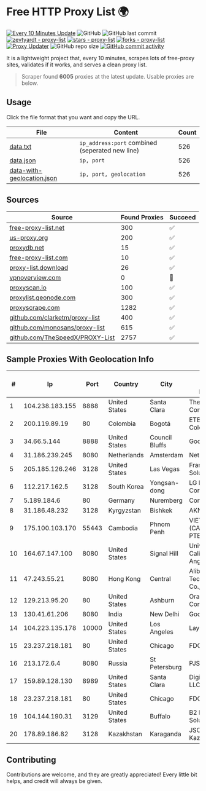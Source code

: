 
# Free HTTP Proxy List 🌍

[![Every 10 Minutes Update](https://github.com/mertguvencli/http-proxy-list/actions/workflows/main.yml/badge.svg?branch=main)](https://github.com/mertguvencli/http-proxy-list/actions/workflows/main.yml)
![GitHub](https://img.shields.io/github/license/mertguvencli/http-proxy-list)
![GitHub last commit](https://img.shields.io/github/last-commit/mertguvencli/http-proxy-list)
[![zevtyardt - proxy-list](https://img.shields.io/static/v1?label=zevtyardt&message=proxy-list&color=blue&logo=github)](https://github.com/zevtyardt/proxy-list "Go to GitHub repo")
[![stars - proxy-list](https://img.shields.io/github/stars/zevtyardt/proxy-list?style=social)](https://github.com/zevtyardt/proxy-list)
[![forks - proxy-list](https://img.shields.io/github/forks/zevtyardt/proxy-list?style=social)](https://github.com/zevtyardt/proxy-list)
[![Proxy Updater](https://github.com/zevtyardt/proxy-list/workflows/Proxy%20Updater/badge.svg)](https://github.com/zevtyardt/proxy-list/actions?query=workflow:"Proxy+Updater")
![GitHub repo size](https://img.shields.io/github/repo-size/zevtyardt/proxy-list)
[![GitHub commit activity](https://img.shields.io/github/commit-activity/m/zevtyardt/proxy-list?logo=commits)](https://github.com/zevtyardt/proxy-list/commits/main)

It is a lightweight project that, every 10 minutes, scrapes lots of free-proxy sites, validates if it works, and serves a clean proxy list.

> Scraper found **6005** proxies at the latest update. Usable proxies are below.

## Usage

Click the file format that you want and copy the URL.

|File|Content|Count|
|----|-------|-----|
|[data.txt](https://raw.githubusercontent.com/mertguvencli/http-proxy-list/main/proxy-list/data.txt)|`ip_address:port` combined (seperated new line)|526|
|[data.json](https://raw.githubusercontent.com/mertguvencli/http-proxy-list/main/proxy-list/data.json)|`ip, port`|526|
|[data-with-geolocation.json](https://raw.githubusercontent.com/mertguvencli/http-proxy-list/main/proxy-list/data-with-geolocation.json)|`ip, port, geolocation`|526|

## Sources

|Source|Found Proxies|Succeed|
|------|-------------|-------|
|[free-proxy-list.net](https://free-proxy-list.net)|300|✅|
|[us-proxy.org](https://www.us-proxy.org)|200|✅|
|[proxydb.net](http://proxydb.net)|15|✅|
|[free-proxy-list.com](https://free-proxy-list.com/?page=&port=&type%5B%5D=http&type%5B%5D=https&up_time=0&search=Search)|10|✅|
|[proxy-list.download](https://www.proxy-list.download/HTTP)|26|✅|
|[vpnoverview.com](https://vpnoverview.com/privacy/anonymous-browsing/free-proxy-servers)|0|🚫|
|[proxyscan.io](https://www.proxyscan.io)|100|✅|
|[proxylist.geonode.com](https://proxylist.geonode.com/api/proxy-list?limit=300&page=1&sort_by=lastChecked&sort_type=desc&protocols=http,https)|300|✅|
|[proxyscrape.com](https://api.proxyscrape.com/v2/?request=displayproxies&protocol=http&timeout=10000&country=all&ssl=all&anonymity=all)|1282|✅|
|[github.com/clarketm/proxy-list](https://raw.githubusercontent.com/clarketm/proxy-list/master/proxy-list-raw.txt)|400|✅|
|[github.com/monosans/proxy-list](https://raw.githubusercontent.com/monosans/proxy-list/main/proxies/http.txt)|615|✅|
|[github.com/TheSpeedX/PROXY-List](https://raw.githubusercontent.com/TheSpeedX/PROXY-List/master/http.txt)|2757|✅|


## Sample Proxies With Geolocation Info

|#|Ip|Port|Country|City|Internet Service Provider|
|-|--|----|-------|----|-------------------------|
|1|104.238.183.155|8888|United States|Santa Clara|The Constant Company|
|2|200.119.89.19|80|Colombia|Bogotá|ETB - Colombia|
|3|34.66.5.144|8888|United States|Council Bluffs|Google LLC|
|4|31.186.239.245|8080|Netherlands|Amsterdam|NetSkope Inc|
|5|205.185.126.246|3128|United States|Las Vegas|FranTech Solutions|
|6|112.217.162.5|3128|South Korea|Yongsan-dong|LG DACOM Corporation|
|7|5.189.184.6|80|Germany|Nuremberg|Contabo GmbH|
|8|31.186.48.232|3128|Kyrgyzstan|Bishkek|AKNET Ltd.|
|9|175.100.103.170|55443|Cambodia|Phnom Penh|VIETTEL (CAMBODIA) PTE., LTD|
|10|164.67.147.100|8080|United States|Signal Hill|University of California, Los Angeles|
|11|47.243.55.21|8080|Hong Kong|Central|Alibaba (US) Technology Co., Ltd.|
|12|129.213.95.20|80|United States|Ashburn|Oracle Corporation|
|13|130.41.61.206|8080|India|New Delhi|Google LLC|
|14|104.223.135.178|10000|United States|Los Angeles|LayerHost|
|15|23.237.218.181|80|United States|Chicago|FDCservers.net|
|16|213.172.6.4|8080|Russia|St Petersburg|PJSC MegaFon|
|17|159.89.128.130|8989|United States|Santa Clara|DigitalOcean, LLC|
|18|23.237.218.181|80|United States|Chicago|FDCservers.net|
|19|104.144.190.31|3129|United States|Buffalo|B2 Net Solutions Inc.|
|20|178.89.186.82|3128|Kazakhstan|Karaganda|JSC Kazakhtelecom|



## Contributing

Contributions are welcome, and they are greatly appreciated! Every
little bit helps, and credit will always be given.

